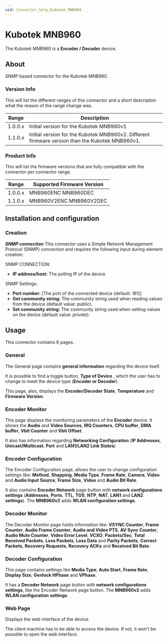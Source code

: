 ```yaml
---
uid: Connector_help_Kubotek_MNB960
---
```


# Kubotek MNB960

The Kubotek MNB960 is a **Encoder / Decoder** device.

## About

SNMP based connector for the Kubotek MNB960.

### Version Info

This will list the different ranges of this connector and a short description what the reason of the range change was.

| **Range** | **Description**                                                                                 |
|------------------|-------------------------------------------------------------------------------------------------|
| 1.0.0.x          | Initial version for the Kubotek MNB960v1                                                        |
| 1.1.0.x          | Initial version for the Kubotek MNB960v2. Different firmware version than the Kubotek MNB960v1. |

### Product Info

This will list the firmware versions that are fully compatible with the connector per connector range.

| Range | Supported Firmware Version |
|------------------|-----------------------------|
| 1.0.0.x          | MNB960ENC MNB960DEC         |
| 1.1.0.x          | MNB960V2ENC MNB960V2DEC     |

## Installation and configuration

### Creation

***SNMP connection***
This connector uses a Simple Network Management Protocol (SNMP) connection and requires the following input during element creation:

SNMP CONNECTION:

- **IP address/host:** The polling IP of the device

SNMP Settings:

- **Port number**: \[The port of the connected device (default: *161*)\]
- **Get community string:** The community string used when reading values from the device (default value: *public*).
- **Set community string:** The community string used when setting values on the device (default value: *private*).

## Usage

This connector contains 6 pages.

### General

The General page contains **general information** regarding the device itself.

It is possible to find a toggle button, **Type of Device** , which the user has to change to meet the device type (**Encoder or Decoder**).

This page, also, displays the **Encoder/Decoder State**, **Temperature** and **Firmware Version**.

### Encoder Monitor

This page displays the monitoring parameters of the **Encoder** device. It shows the **Audio** and **Video Sources**, **IRQ Counters**, **CPU buffer**, **DMA buffer**, **Vbit Counter** and **Vbit Offset**.

It also has information regarding **Networking Configuration** (**IP Addresses**, **Unicast/Multicast**, **Port** and **LAN1/LAN2 Link States**)

### Encoder Configuration

The Encoder Configuration page, allows the user to change configuration settings like: **Method**, **Shapping**, **Media Type**, **Frame Rate**, **Camera**, **Video** and **Audio Input Source**, **Frame Size**, **Video** and **Audio Bit Rate**.

It also contains **Encoder Network** page button with **network configurations settings** (**Addresses**, **Ports**, **TTL**, **TOS**, **NTP**, **NAT**, **LAN1** and **LAN2 settings**). The **MNB960v2** adds **WLAN configuration settings.**

### Decoder Monitor

The Decoder Monitor page holds information like: **VSYNC Counter**, **Frame Counter**, **Audio Frame Counter**, **Audio and Video PTS**, **AV Sync Counter**, **Audio Mute Counter**, **Video Error Level**, **VCXO**, **Packets/Sec**, **Total Received Packets**, **Loss Packets**, **Loss Data** and **Parity Packets**, **Correct Packets**, **Recovery Requests**, **Recovery ACKs** and **Received Bit Rate**.

### Decoder Configuration

This page contains settings like **Media Type**, **Auto Start**, **Frame Rate**, **Display Size**, **Genlock HPhase** and **VPhase**.

It has a **Decoder Network** page button with **network configurations settings**, like the Encoder Network page button. The **MNB960v2** adds **WLAN configuration settings**.

### Web Page

Displays the web interface of the device.

The client machine has to be able to access the device. If not, it won't be possible to open the web interface.
